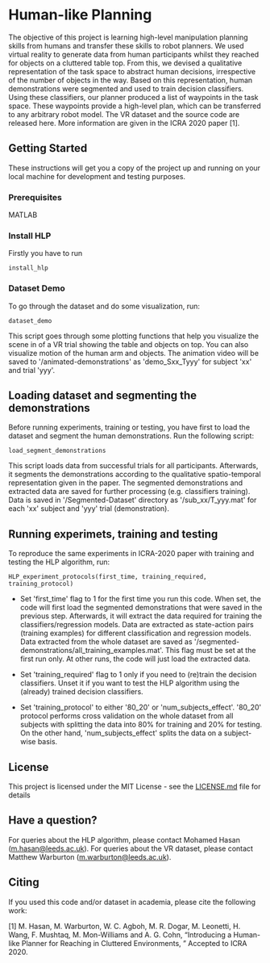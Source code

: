 # Human-like Planning

The objective of this project is learning high-level manipulation
planning skills from humans and transfer these skills to robot
planners. We used virtual reality to generate data from human
participants whilst they reached for objects on a cluttered table
top. From this, we devised a qualitative representation of the
task space to abstract human decisions, irrespective of the
number of objects in the way. Based on this representation,
human demonstrations were segmented and used to train
decision classifiers. Using these classifiers, our planner produced
a list of waypoints in the task space. These waypoints provide
a high-level plan, which can be transferred to any arbitrary
robot model. The VR dataset and the source code are released here. 
More information are given in the ICRA 2020 paper [1]. 


## Getting Started

These instructions will get you a copy of the project up and running on 
your local machine for development and testing purposes. 


### Prerequisites

MATLAB

### Install HLP 
Firstly you have to run

```
install_hlp 
```

### Dataset Demo

To go through the dataset and do some visualization, run: 

```
dataset_demo 
```
This script goes through some plotting functions that help you visualize 
the scene in of a VR trial showing the table and objects on top. 
You can also visualize motion of the human arm and objects. 
The animation video will be saved to '/animated-demonstrations' as 
'demo_Sxx_Tyyy' for subject 'xx' and trial 'yyy'.

## Loading dataset and segmenting the demonstrations
Before running experiments, training or testing, you have first to load 
the dataset and segment the human demonstrations. Run the following script:

```
load_segment_demonstrations
```

This script loads data from successful trials for all participants. 
Afterwards, it segments the demonstrations according to the qualitative 
spatio-temporal representation given in the paper. The segmented 
demonstrations and extracted data are saved for further processing 
(e.g. classifiers training). Data is saved in '/Segmented-Dataset' 
directory as '/sub_xx/T_yyy.mat' for each 'xx' subject and 'yyy' trial 
(demonstration).   


## Running experimets, training and testing
To reproduce the same experiments in ICRA-2020 paper with 
training and testing the HLP algorithm, run:

```
HLP_experiment_protocols(first_time, training_required, training_protocol)
```

* Set 'first_time' flag to 1 for the first time you run this code. When 
set, the code will first load the segmented demonstrations that were saved in 
the previous step. Afterwards, it will extract the data required for 
training the classifiers/regression models. Data are extracted as 
state-action pairs (training examples) for different classification and 
regression models. Data extracted from the whole dataset are saved as 
'/segmented-demonstrations/all_training_examples.mat'. This flag 
must be set at the first run only. At other runs, the code will just load 
the extracted data.

* Set 'training_required' flag to 1 only if you need to (re)train the 
decision classifiers. Unset it if you want to test the HLP algorithm using 
the (already) trained decision classifiers.  

* Set 'training_protocol' to either '80_20' or 'num_subjects_effect'. 
'80_20' protocol performs cross validation on the whole dataset from all 
subjects with splitting the data into 80% for training and 20% for testing.  On the other hand, 
'num_subjects_effect' splits the data on a subject-wise basis. 

## License

This project is licensed under the MIT License - see the 
[LICENSE.md](LICENSE.md) file for details

## Have a question?
For queries about the HLP algorithm, please contact Mohamed Hasan (m.hasan@leeds.ac.uk).
For queries about the VR dataset, please contact Matthew Warburton (m.warburton@leeds.ac.uk).  
 
## Citing
If you used this code and/or dataset in academia, please cite the following work:  

[1] M. Hasan, M. Warburton, W. C. Agboh, M. R. Dogar, M. Leonetti, H. Wang, F. Mushtaq, M. Mon-Williams and A. G. Cohn, “Introducing a Human-like Planner for Reaching in Cluttered Environments, ” Accepted to ICRA 2020.


